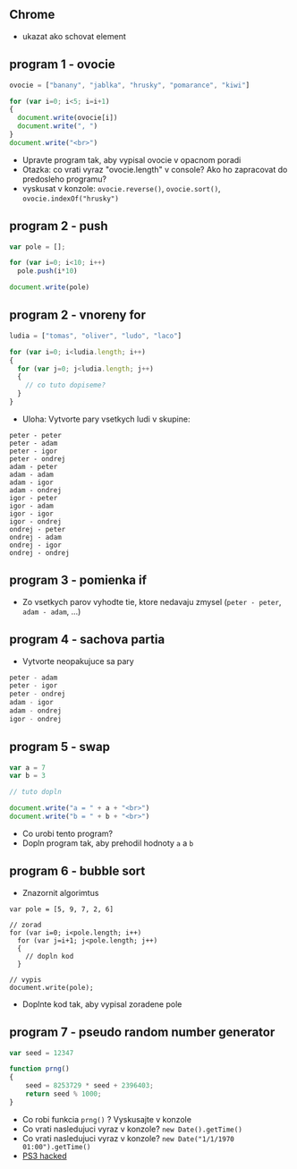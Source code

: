 ## Chrome 

- ukazat ako schovat element

## program 1 - ovocie

```javascript
ovocie = ["banany", "jablka", "hrusky", "pomarance", "kiwi"]

for (var i=0; i<5; i=i+1)
{
  document.write(ovocie[i])
  document.write(", ")
}
document.write("<br>")
```

- Upravte program tak, aby vypisal ovocie v opacnom poradi
- Otazka: co vrati vyraz "ovocie.length" v console? Ako ho zapracovat do predosleho programu?
- vyskusat v konzole: `ovocie.reverse()`, `ovocie.sort()`, `ovocie.indexOf("hrusky")`

## program 2 - push

```javascript
var pole = [];

for (var i=0; i<10; i++)
  pole.push(i*10)

document.write(pole)
```

## program 2 - vnoreny for

```javascript
ludia = ["tomas", "oliver", "ludo", "laco"]

for (var i=0; i<ludia.length; i++)
{
  for (var j=0; j<ludia.length; j++)
  {
    // co tuto dopiseme?
  }
}

```

- Uloha: Vytvorte pary vsetkych ludi v skupine:

```
peter - peter
peter - adam
peter - igor
peter - ondrej
adam - peter
adam - adam
adam - igor
adam - ondrej
igor - peter
igor - adam
igor - igor
igor - ondrej
ondrej - peter
ondrej - adam
ondrej - igor
ondrej - ondrej
```

## program 3 - pomienka if
- Zo vsetkych parov vyhodte tie, ktore nedavaju zmysel (`peter - peter`, `adam - adam`, ...)

## program 4 - sachova partia
- Vytvorte neopakujuce sa pary

```javascript
peter - adam
peter - igor
peter - ondrej
adam - igor
adam - ondrej
igor - ondrej
```

## program 5 - swap

```javascript
var a = 7
var b = 3

// tuto dopln

document.write("a = " + a + "<br>")
document.write("b = " + b + "<br>")
```

- Co urobi tento program?
- Dopln program tak, aby prehodil hodnoty `a` a `b`


## program 6 - bubble sort

- Znazornit algorimtus

```
var pole = [5, 9, 7, 2, 6]

// zorad
for (var i=0; i<pole.length; i++)
  for (var j=i+1; j<pole.length; j++)
  {
    // dopln kod
  }

// vypis
document.write(pole);
```

- Doplnte kod tak, aby vypisal zoradene pole

## program 7 - pseudo random number generator

```javascript
var seed = 12347

function prng()
{
    seed = 8253729 * seed + 2396403;
    return seed % 1000;
}
```

- Co robi funkcia `prng()` ? Vyskusajte v konzole
- Co vrati nasledujuci vyraz v konzole? `new Date().getTime()`
- Co vrati nasledujuci vyraz v konzole? `new Date("1/1/1970 01:00").getTime()`
- [PS3 hacked](https://www.engadget.com/2010-12-29-hackers-obtain-ps3-private-cryptography-key-due-to-epic-programm.html)
